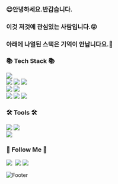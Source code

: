 

<h3>😊안녕하세요.반갑습니다.<br></h3>
<h3>이것 저것에 관심있는 사람입니다.😝</h3>
<h3>아래에 나열된 스택은 기억이 안납니다요.🤣</h3>

<h3>📚 Tech Stack 📚</h3>
<p>
 <img src="https://img.shields.io/badge/Java-007396?style=flat&logo=Conda-Forge&logoColor=white" />
  <br>
   
  <img src="https://img.shields.io/badge/Spring-6DB33F?style=flat-square&logo=Spring&logoColor=white"/>
  <img src="https://img.shields.io/badge/SpringBoot-6DB33F?style=flat-square&logo=SpringBoot&logoColor=white"/>
  <img src="https://img.shields.io/badge/Mybatis-000000?style=flat&logo=Fluentd&logoColor=white" />
   <br>
  
 <img src="https://img.shields.io/badge/Oracle%20SQL-F80000?style=flat&logo=Oracle&logoColor=white" />
	<img src="https://img.shields.io/badge/MySQL-4479A1?style=flat&logo=MySQL&logoColor=white" />
   <br>
  
  <img src="https://img.shields.io/badge/HTML5-E34F26?style=flat&logo=HTML5&logoColor=white" />
  <img src="https://img.shields.io/badge/CSS3-1572B6?style=flat&logo=CSS3&logoColor=white" />
  <img src="https://img.shields.io/badge/JavaScript-F7DF1E?style=flat&logo=JavaScript&logoColor=white" />
</p>

<h3>🛠 Tools 🛠</h3>
<p>
<img src="https://img.shields.io/badge/Eclipse%20IDE-2C2255?style=flat&logo=EclipseIDE&logoColor=white" />
	<img src="https://img.shields.io/badge/Visual%20Studio%20Code-007ACC?style=flat&logo=VisualStudioCode&logoColor=white" />
	<br>
	<img src="https://img.shields.io/badge/Tomcat-F8DC75?style=flat&logo=ApacheTomcat&logoColor=white" />
  </p>
  
<h3>🌈 Follow Me 🌈</h3>
<p>
 <img src="https://img.shields.io/badge/Gmail-d14836?style=flat-square&logo=Gmail&logoColor=white&link=bbanggubda@gmail.com"/>&nbsp

<img src="https://img.shields.io/badge/github-181717?style=for-the-badge&logo=github&logoColor=white">
<img src="https://img.shields.io/badge/git-F05032?style=for-the-badge&logo=git&logoColor=white">
</p>



![Footer](https://capsule-render.vercel.app/api?type=waving&color=auto&height=100&section=footer)
